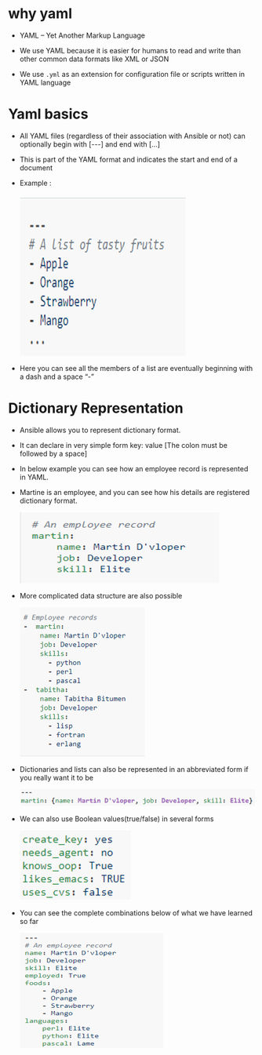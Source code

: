 # why yaml

- YAML – Yet Another Markup Language

- We use YAML because it is easier for humans to read and write than other common data formats like XML or JSON

- We use `.yml` as an extension for configuration file or scripts written in YAML language

# Yaml basics

- All YAML files (regardless of their association with Ansible or not) can optionally begin with [---] and end with […]

- This is part of the YAML format and indicates the start and end of a document

- Example :

  ![alt text](../../../images/yaml_0.png)

- Here you can see all the members of a list are eventually beginning with a dash and a space “-”

# Dictionary Representation

- Ansible allows you to represent dictionary format.

- It can declare in very simple form key: value [The colon must be followed by a space]

- In below example you can see how an employee record is represented in YAML.

- Martine is an employee, and you can see how his details are registered dictionary format.

  ![alt text](../../../images/yaml_1.png)

- More complicated data structure are also possible

  ![alt text](../../../images/yaml_2.png)

- Dictionaries and lists can also be represented in an abbreviated form if you really want it to be

  ![alt text](../../../images/yaml_3.png)

- We can also use Boolean values(true/false) in several forms

  ![alt text](../../../images/yaml_4.png)

- You can see the complete combinations below of what we have learned so far

  ![alt text](../../../images/yaml_5.png)
